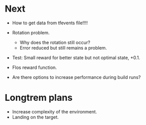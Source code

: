 # Next
* How to get data from tfevents file!!!!
* Rotation problem.
  * Why does the rotation still occur?
  * Error reduced but still remains a problem.

* Test: Small reward for better state but not optimal state, +0.1.
* Flos reward function.
* Are there options to increase performance during build runs?

# Longtrem plans
* Increase complexity of the environment.
* Landing on the target.
